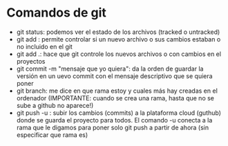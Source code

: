 # Comandos de git

- git status: podemos ver el estado de los archivos (tracked o untracked)
- git add <file>: permite controlar si un nuevo archivo o sus cambios estaban o no incluido en el git
- git add .: hace que git controle los nuevos archivos o con cambios en el proyectos
- git commit -m "mensaje que yo quiera": da la orden de guardar la versión en un uevo commit con el mensaje descriptivo que se quiera poner
- git branch: me dice en que rama estoy y cuales más hay creadas en el ordenador (IMPORTANTE: cuando se crea una rama, hasta que no se sube a github no aparece!)
- git push -u <rama>: subir los cambios (commits) a la plataforma cloud (guthub) donde se guarda el proyecto para todos. El comando -u conecta a la rama que le digamos para poner solo git push a partir de ahora (sin especificar que rama es)

